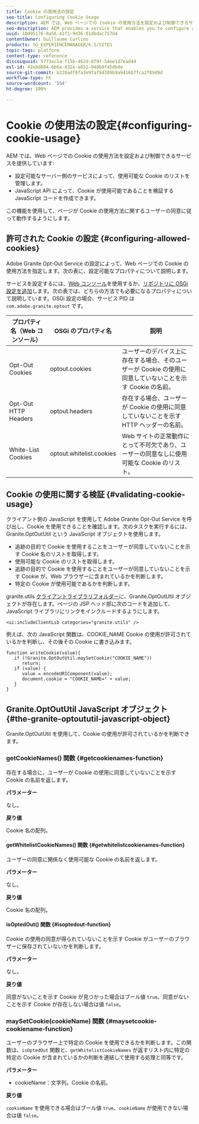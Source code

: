 ```yaml
---
title: Cookie の使用法の設定
seo-title: Configuring Cookie Usage
description: AEM では、Web ページでの Cookie の使用方法を設定および制御できるサービスを提供しています
seo-description: AEM provides a service that enables you to configure and control how cookies are used with your web pages
uuid: 10d95176-0a56-41f1-9d36-01dbdac757d4
contentOwner: Guillaume Carlino
products: SG_EXPERIENCEMANAGER/6.5/SITES
topic-tags: platform
content-type: reference
discoiquuid: 5773ec1a-f15b-462d-8f9f-54ee1d7ead44
exl-id: 42e8d804-6b6a-432e-a651-940b9f45db4e
source-git-commit: b220adf6fa3e9faf94389b9a9416b7fca2f89d9d
workflow-type: ht
source-wordcount: '554'
ht-degree: 100%

---
```


# Cookie の使用法の設定{#configuring-cookie-usage}

AEM では、Web ページでの Cookie の使用方法を設定および制御できるサービスを提供しています:

* 設定可能なサーバー側のサービスによって、使用可能な Cookie のリストを管理します。
* JavaScript API によって、Cookie が使用可能であることを検証する JavaScript コードを作成できます。

この機能を使用して、ページが Cookie の使用方法に関するユーザーの同意に従って動作するようにします。

## 許可された Cookie の設定 {#configuring-allowed-cookies}

Adobe Granite Opt-Out Service の設定によって、Web ページでの Cookie の使用方法を指定します。次の表に、設定可能なプロパティについて説明します。

 サービスを設定するには、[Web コンソール](/help/sites-deploying/configuring-osgi.md#osgi-configuration-with-the-web-console)を使用するか、[リポジトリに OSGi 設定を追加](/help/sites-deploying/configuring-osgi.md#adding-a-new-configuration-to-the-repository)します。次の表では、どちらの方法でも必要になるプロパティについて説明しています。OSGi 設定の場合、サービス PID は `com.adobe.granite.optout` です。

| プロパティ名（Web コンソール） | OSGi のプロパティ名 | 説明 |
|---|---|---|
| Opt-Out Cookies | optout.cookies | ユーザーのデバイス上に存在する場合、そのユーザーが Cookie の使用に同意していないことを示す Cookie の名前。 |
| Opt-Out HTTP Headers | optout.headers | 存在する場合、ユーザーが Cookie の使用に同意していないことを示す HTTP ヘッダーの名前。 |
| White-List Cookies | optout.whitelist.cookies | Web サイトの正常動作にとって不可欠であり、ユーザーの同意なしに使用可能な Cookie のリスト。 |

## Cookie の使用に関する検証 {#validating-cookie-usage}

クライアント側の JavaScript を使用して Adobe Granite Opt-Out Service を呼び出し、Cookie を使用できることを確認します。次のタスクを実行するには、Granite.OptOutUtil という JavaScript オブジェクトを使用します。

* 追跡の目的で Cookie を使用することをユーザーが同意していないことを示す Cookie 名のリストを取得します。
* 使用可能な Cookie のリストを取得します。
* 追跡の目的で Cookie を使用することをユーザーが同意していないことを示す Cookie が、Web ブラウザーに含まれているかを判断します。
* 特定の Cookie が使用可能であるかを判断します。

granite.utils [クライアントライブラリフォルダー](/help/sites-developing/clientlibs.md#referencing-client-side-libraries)に、Granite.OptOutUtil オブジェクトが存在します。ページの JSP ヘッド部に次のコードを追加して、JavaScript ライブラリにリンクをインクルードするようにします。

`<ui:includeClientLib categories="granite.utils" />`

例えば、次の JavaScript 関数は、COOKIE_NAME Cookie の使用が許可されているかを判断し、その後その Cookie に書き込みます。

```
function writeCookie(value){
   if (!Granite.OptOutUtil.maySetCookie("COOKIE_NAME"))
      return;
   if (value) {
      value = encodeURIComponent(value);
      document.cookie = "COOKIE_NAME=" + value;
   }
}
```

## Granite.OptOutUtil JavaScript オブジェクト {#the-granite-optoututil-javascript-object}

Granite.OptOutUtil を使用して、Cookie の使用が許可されているかを判断できます。

### getCookieNames() 関数 {#getcookienames-function}

存在する場合に、ユーザーが Cookie の使用に同意していないことを示す Cookie の名前を返します。

**パラメーター**

なし。

**戻り値**

Cookie 名の配列。

#### getWhitelistCookieNames() 関数 {#getwhitelistcookienames-function}

ユーザーの同意に関係なく使用可能な Cookie の名前を返します。

**パラメーター**

なし。

**戻り値**

Cookie 名の配列。

#### isOptedOut() 関数 {#isoptedout-function}

Cookie の使用の同意が得られていないことを示す Cookie がユーザーのブラウザーに保存されていないかを判断します。

**パラメーター**

なし。

**戻り値**

同意がないことを示す Cookie が見つかった場合はブール値 `true`、同意がないことを示す Cookie が存在しない場合は値 `false`。

### maySetCookie(cookieName) 関数 {#maysetcookie-cookiename-function}

ユーザーのブラウザー上で特定の Cookie を使用できるかを判断します。この関数は、`isOptedOut` 関数と、`getWhitelistCookieNames` が返すリスト内に特定の特定の Cookie が含まれているかの判断を連結して使用する処理と同等です。

**パラメーター**

* cookieName：文字列。Cookie の名前。

**戻り値**

`cookieName` を使用できる場合はブール値 `true`、`cookieName` が使用できない場合は値 `false`。
